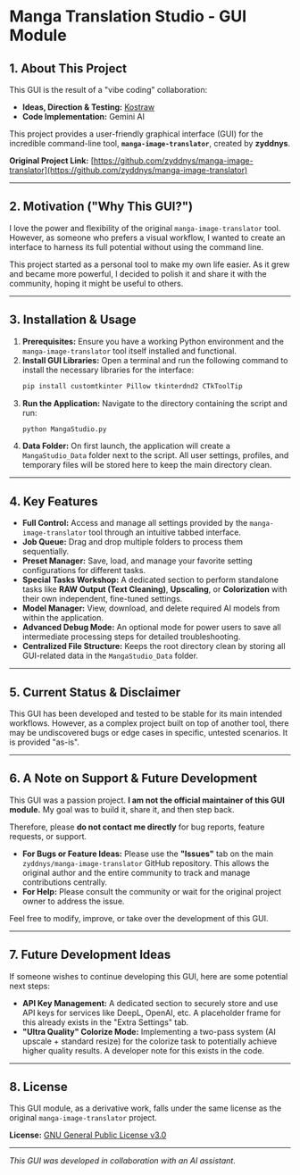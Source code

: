 # Manga Translation Studio - GUI Module

## 1. About This Project

This GUI is the result of a "vibe coding" collaboration:

-   **Ideas, Direction & Testing:** [Kostraw](https://github.com/Kostraw)
-   **Code Implementation:** Gemini AI

This project provides a user-friendly graphical interface (GUI) for the incredible command-line tool, **`manga-image-translator`**, created by **zyddnys**.

**Original Project Link:** [https://github.com/zyddnys/manga-image-translator](https://github.com/zyddnys/manga-image-translator)

---

## 2. Motivation ("Why This GUI?")

I love the power and flexibility of the original `manga-image-translator` tool. However, as someone who prefers a visual workflow, I wanted to create an interface to harness its full potential without using the command line.

This project started as a personal tool to make my own life easier. As it grew and became more powerful, I decided to polish it and share it with the community, hoping it might be useful to others.

---

## 3. Installation & Usage

1.  **Prerequisites:** Ensure you have a working Python environment and the `manga-image-translator` tool itself installed and functional.
2.  **Install GUI Libraries:** Open a terminal and run the following command to install the necessary libraries for the interface:
    ```bash
    pip install customtkinter Pillow tkinterdnd2 CTkToolTip
    ```
3.  **Run the Application:** Navigate to the directory containing the script and run:
    ```bash
    python MangaStudio.py
    ```
4.  **Data Folder:** On first launch, the application will create a `MangaStudio_Data` folder next to the script. All user settings, profiles, and temporary files will be stored here to keep the main directory clean.

---

## 4. Key Features

-   **Full Control:** Access and manage all settings provided by the `manga-image-translator` tool through an intuitive tabbed interface.
-   **Job Queue:** Drag and drop multiple folders to process them sequentially.
-   **Preset Manager:** Save, load, and manage your favorite setting configurations for different tasks.
-   **Special Tasks Workshop:** A dedicated section to perform standalone tasks like **RAW Output (Text Cleaning)**, **Upscaling**, or **Colorization** with their own independent, fine-tuned settings.
-   **Model Manager:** View, download, and delete required AI models from within the application.
-   **Advanced Debug Mode:** An optional mode for power users to save all intermediate processing steps for detailed troubleshooting.
-   **Centralized File Structure:** Keeps the root directory clean by storing all GUI-related data in the `MangaStudio_Data` folder.

---

## 5. Current Status & Disclaimer

This GUI has been developed and tested to be stable for its main intended workflows. However, as a complex project built on top of another tool, there may be undiscovered bugs or edge cases in specific, untested scenarios. It is provided "as-is".

---

## 6. A Note on Support & Future Development

This GUI was a passion project. **I am not the official maintainer of this GUI module.** My goal was to build it, share it, and then step back.

Therefore, please **do not contact me directly** for bug reports, feature requests, or support.

-   **For Bugs or Feature Ideas:** Please use the **"Issues"** tab on the main `zyddnys/manga-image-translator` GitHub repository. This allows the original author and the entire community to track and manage contributions centrally.
-   **For Help:** Please consult the community or wait for the original project owner to address the issue.

Feel free to modify, improve, or take over the development of this GUI.

---

## 7. Future Development Ideas

If someone wishes to continue developing this GUI, here are some potential next steps:
-   **API Key Management:** A dedicated section to securely store and use API keys for services like DeepL, OpenAI, etc. A placeholder frame for this already exists in the "Extra Settings" tab.
-   **"Ultra Quality" Colorize Mode:** Implementing a two-pass system (AI upscale + standard resize) for the colorize task to potentially achieve higher quality results. A developer note for this exists in the code.

---

## 8. License

This GUI module, as a derivative work, falls under the same license as the original `manga-image-translator` project.

**License:** [GNU General Public License v3.0](https://www.gnu.org/licenses/gpl-3.0.en.html)

---
*This GUI was developed in collaboration with an AI assistant.*
